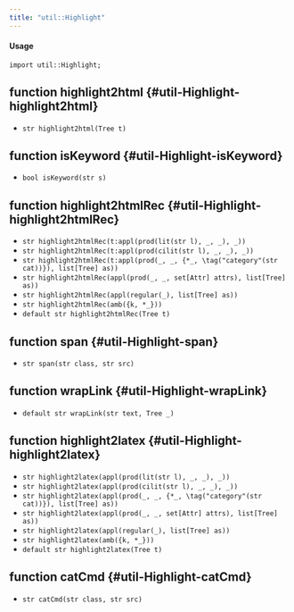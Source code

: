 ```yaml
---
title: "util::Highlight"
---
```


#### Usage

`import util::Highlight;`


## function highlight2html {#util-Highlight-highlight2html}

* ``str highlight2html(Tree t)``

## function isKeyword {#util-Highlight-isKeyword}

* ``bool isKeyword(str s)``

## function highlight2htmlRec {#util-Highlight-highlight2htmlRec}

* ``str highlight2htmlRec(t:appl(prod(lit(str l), _, _), _))``
* ``str highlight2htmlRec(t:appl(prod(cilit(str l), _, _), _))``
* ``str highlight2htmlRec(t:appl(prod(_, _, {*_, \tag("category"(str cat))}), list[Tree] as))``
* ``str highlight2htmlRec(appl(prod(_, _, set[Attr] attrs), list[Tree] as))``
* ``str highlight2htmlRec(appl(regular(_), list[Tree] as))``
* ``str highlight2htmlRec(amb({k, *_}))``
* ``default str highlight2htmlRec(Tree t)``

## function span {#util-Highlight-span}

* ``str span(str class, str src)``

## function wrapLink {#util-Highlight-wrapLink}

* ``default str wrapLink(str text, Tree _)``

## function highlight2latex {#util-Highlight-highlight2latex}

* ``str highlight2latex(appl(prod(lit(str l), _, _), _))``
* ``str highlight2latex(appl(prod(cilit(str l), _, _), _))``
* ``str highlight2latex(appl(prod(_, _, {*_, \tag("category"(str cat))}), list[Tree] as))``
* ``str highlight2latex(appl(prod(_, _, set[Attr] attrs), list[Tree] as))``
* ``str highlight2latex(appl(regular(_), list[Tree] as))``
* ``str highlight2latex(amb({k, *_}))``
* ``default str highlight2latex(Tree t)``

## function catCmd {#util-Highlight-catCmd}

* ``str catCmd(str class, str src)``

